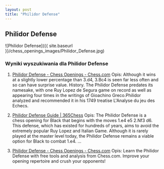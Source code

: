 ```yaml
---
layout: post
title: "Philidor Defense"
---
```


## Philidor Defense
![Philidor Defense]({{ site.baseurl }}/chess_openings_images/Philidor_Defense.jpg)

### Wyniki wyszukiwania dla Philidor Defense
1. [Philidor Defense - Chess Openings - Chess.com](https://www.chess.com/openings/Philidor-Defense)
   Opis: Although it wins at a slightly lower percentage than 3.d4, 3.Bc4 is seen far less often and so can have surprise value. History. The Philidor Defense predates its namesake, with one Ruy Lopez de Segura game on record as well as appearing four times in the writings of Gioachino Greco.Philidor analyzed and recommended it in his 1749 treatise L'Analyse du jeu des Echecs.

2. [Philidor Defense Guide | 365Chess](https://www.365chess.com/chess-openings/Philidor-Defense)
   Opis: The Philidor Defense is a chess opening for Black that begins with the moves 1.e4 e5 2.Nf3 d6. This defense, which has existed for hundreds of years, aims to avoid the extremely popular Ruy Lopez and Italian Game. Although it is rarely played at the master level today, the Philidor Defense remains a viable option for Black to combat 1.e4. ...

3. [Philidor Defense - Chess Openings - Chess.com](https://www.chess.com/openings/Philidor-Defense-3.Bc4)
   Opis: Learn the Philidor Defense with free tools and analysis from Chess.com. Improve your opening repertoire and crush your opponents!